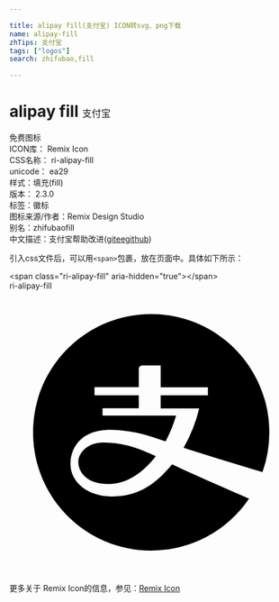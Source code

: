 ```yaml
---

title: alipay fill(支付宝) ICON转svg、png下载
name: alipay-fill
zhTips: 支付宝
tags: ["logos"]
search: zhifubao,fill

---
```


# alipay fill  <small style="font-size: 60%;font-weight: 100">支付宝</small>


<div class="detail-page">
<p>
<span><span class="badge-success badge">免费图标</span> </span>
<br/>
<span>
ICON库：
<span class="badge-secondary badge">Remix Icon</span> 
</span>
<br/>
<span>
CSS名称：
<span class="badge-secondary badge">ri-alipay-fill</span> 
</span>
<br/>
<span>
unicode：
<span class="badge-secondary badge">ea29</span> 
<copy-btn content='ea29' btn-title=""></copy-btn>
<copy-btn :content='String.fromCodePoint(parseInt("ea29", 16))' btn-title="复制U"></copy-btn>
</span><br/><span>样式：<span class="badge-light badge">填充(fill)</span></span>
<br/>
<span>
版本：
<span class="badge-secondary badge">2.3.0</span> 
</span><br/><span>标签：<span class="badge-light badge"><router-link to="/tags/logos.html">徽标</router-link></span></span>
<br/>
<span>图标来源/作者：<span class="badge-light badge">Remix Design Studio</span></span> 
<br/>
<span>别名：<span class="badge-light badge">zhifubao</span><span class="badge-light badge">fill</span></span><br/><span class="zh-detail">中文描述：<span class="badge-primary badge">支付宝</span><span class="help-link"><span>帮助改进</span>(<a href="https://gitee.com/liuwave/icon-helper/edit/master/json/remix/logos/alipay-fill.json" target="_blank" rel="noopener noreferrer">gitee</a><a href="https://github.com/liuwave/icon-helper/edit/master/json/remix/logos/alipay-fill.json" target="_blank" rel="noopener noreferrer">github</a></span>)</span><br/>
</p>
</div>
<div class="alert alert-dark">
  <i class="ri-alipay-fill ri-xs"></i>
  <i class="ri-alipay-fill ri-sm"></i>
  <i class="ri-alipay-fill ri-lg"></i>
  <i class="ri-alipay-fill ri-2x"></i>
  <i class="ri-alipay-fill ri-3x"></i>
  <i class="ri-alipay-fill ri-5x"></i>
  <i class="ri-alipay-fill ri-7x"></i>
</div>
<div>
  <p>引入css文件后，可以用<code>&lt;span&gt;</code>包裹，放在页面中。具体如下所示：    
  </p>
  <div class="alert alert-primary" style="font-size: 14px">
    &lt;span class="ri-alipay-fill" aria-hidden="true"&gt;&lt;/span&gt;
    <copy-btn content='<span class="ri-alipay-fill" aria-hidden="true"></span>'></copy-btn>
  </div>
  <div class="alert alert-secondary">
    <i class="ri-alipay-fill"
    style="font-size: 24px"
    aria-hidden="true"></i> ri-alipay-fill
    <copy-btn content="ri-alipay-fill" btn-title="复制图标名称"></copy-btn>
  </div>
</div>
<div id="svg" class="svg-wrap">
<svg xmlns="http://www.w3.org/2000/svg" viewBox="0 0 24 24">
    <g>
        <path fill="none" d="M0 0h24v24H0z"/>
        <path d="M21.422 15.358c-3.83-1.153-6.055-1.84-6.678-2.062a12.41 12.41 0 0 0 1.32-3.32H12.8V8.872h4v-.68h-4V6.344h-1.536c-.28 0-.312.248-.312.248v1.592H7.2v.68h3.752v1.104H7.88v.616h6.224a10.972 10.972 0 0 1-.888 2.176c-1.408-.464-2.192-.784-3.912-.944-3.256-.312-4.008 1.48-4.128 2.576C5 16.064 6.48 17.424 8.688 17.424s3.68-1.024 5.08-2.72c1.167.558 3.338 1.525 6.514 2.902A9.99 9.99 0 0 1 12 22C6.477 22 2 17.523 2 12S6.477 2 12 2s10 4.477 10 10a9.983 9.983 0 0 1-.578 3.358zm-12.99 1.01c-2.336 0-2.704-1.48-2.584-2.096.12-.616.8-1.416 2.104-1.416 1.496 0 2.832.384 4.44 1.16-1.136 1.48-2.52 2.352-3.96 2.352z"/>
    </g>
</svg>

</div>
<detail full-name='ri-alipay-fill'></detail>
    
<div><p>更多关于  Remix Icon的信息，参见：<a target="_blank" href="https://iconhelper.cn/remix.html">Remix Icon</a>
</p></div>
